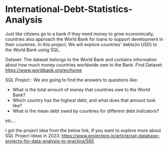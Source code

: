 # International-Debt-Statistics-Analysis

Just like citizens go to a bank if they need money to grow economically, countries also approach the World Bank for loans to support development in their countries. In this project, We will explore countries' debts(in USD) to the World Bank using SQL.

Dataset: The dataset belongs to the World Bank and contains information about how much money countries worldwide owe to the Bank.
Find Dataset: https://www.worldbank.org/en/home

SQL Project :
We are going to find the answers to questions like:

- What is the total amount of money that countries owe to the World Bank?
- Which country has the highest debt, and what does that amount look like?
- What is the mean debt owed by countries for different debt indicators? 

etc...

I got the project idea from the below link, If you want to explore more about SQL Project ideas in 2023: 
https://www.projectpro.io/article/sql-database-projects-for-data-analysis-to-practice/565

